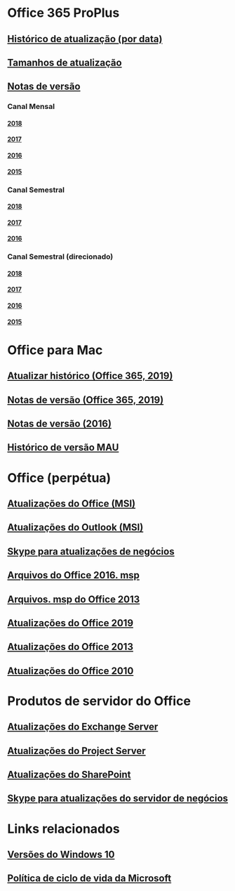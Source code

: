 # Office 365 ProPlus
## [Histórico de atualização (por data)](update-history-office365-proplus-by-date.md)
## [Tamanhos de atualização](download-sizes-office365-proplus-updates.md)

## [Notas de versão](release-notes-office365-proplus.md)

### Canal Mensal
#### [2018](monthly-channel-2018.md)
#### [2017](monthly-channel-2017.md)
#### [2016](monthly-channel-2016.md)
#### [2015](monthly-channel-2015.md)

### Canal Semestral
#### [2018](semi-annual-channel-2018.md)
#### [2017](semi-annual-channel-2017.md)
#### [2016](semi-annual-channel-2016.md)

### Canal Semestral (direcionado)
#### [2018](semi-annual-channel-targeted-2018.md)
#### [2017](semi-annual-channel-targeted-2017.md)
#### [2016](semi-annual-channel-targeted-2016.md)
#### [2015](semi-annual-channel-targeted-2015.md)

# Office para Mac
## [Atualizar histórico (Office 365, 2019)](update-history-office-for-mac.md)
## [Notas de versão (Office 365, 2019)](release-notes-office-for-mac.md)
## [Notas de versão (2016)](release-notes-office-2016-mac.md)
## [Histórico de versão MAU](release-history-microsoft-autoupdate.md)

# Office (perpétua)
## [Atualizações do Office (MSI)](office-updates-msi.md)
## [Atualizações do Outlook (MSI)](outlook-updates-msi.md)
## [Skype para atualizações de negócios](https://docs.microsoft.com/SkypeForBusiness/sfb-client-updates)
## [Arquivos do Office 2016. msp](msp-files-office-2016.md)
## [Arquivos. msp do Office 2013](msp-files-office-2013.md)
## [Atualizações do Office 2019](update-history-office-2019.md)
## [Atualizações do Office 2013](update-history-office-2013.md)
## [Atualizações do Office 2010](update-history-office-2010-click-to-run.md)

# Produtos de servidor do Office
## [Atualizações do Exchange Server](https://docs.microsoft.com/Exchange/new-features/build-numbers-and-release-dates)
## [Atualizações do Project Server](project-server-updates.md)
## [Atualizações do SharePoint](sharepoint-updates.md)
## [Skype para atualizações do servidor de negócios](https://docs.microsoft.com/SkypeForBusiness/sfb-server-updates)

# Links relacionados
## [Versões do Windows 10](https://www.microsoft.com/itpro/windows-10/release-information)
## [Política de ciclo de vida da Microsoft](https://support.microsoft.com/lifecycle)


